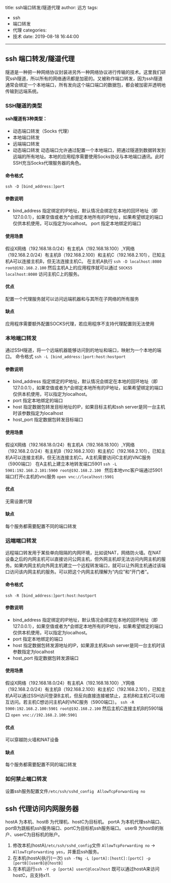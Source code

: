 title: ssh端口转发/隧道代理
author: 远方
tags:
  - ssh
  - 端口转发
  - 代理
categories:
  - 技术
date: 2019-08-18 16:44:00
---
## ssh 端口转发/隧道代理
隧道是一种把一种网络协议封装进另外一种网络协议进行传输的技术。这里我们研究ssh隧道，所以所有的网络通讯都是加密的。又被称作端口转发，因为ssh隧道通常会绑定一个本地端口，所有发向这个端口端口的数据包，都会被加密并透明地传输到远端系统。

### SSH隧道的类型
#### ssh隧道有3种类型：
- 动态端口转发（Socks 代理）
- 本地端口转发
- 远端端口转发
- 动态端口转发
动态端口允许通过配置一个本地端口，把通过隧道到数据转发到远端的所有地址。本地的应用程序需要使用Socks协议与本地端口通讯。此时SSH充当Socks代理服务器的角色。
#### 命令格式
`ssh -D [bind_address:]port`
#### 参数说明
- bind_address 指定绑定的IP地址，默认情况会绑定在本地的回环地址（即127.0.0.1），如果空值或者为*会绑定本地所有的IP地址，如果希望绑定的端口仅供本机使用，可以指定为localhost。 
port 指定本地绑定的端口 
#### 使用场景
假设X网络（192.168.18.0/24）有主机A（192.168.18.100）,Y网络（192.168.2.0/24）有主机B（192.168.2.100）和主机C（192.168.2.101），已知主机A可以连接主机B，但无法连接主机C。 在主机A执行 
`ssh -D localhost:8080 root@192.168.2.100`
然后主机A上的应用程序就可以通过 
`SOCKS5 localhost:8080`
访问主机C上的服务。
#### 优点
配置一个代理服务就可以访问远端机器和与其所在子网络的所有服务 
#### 缺点
应用程序需要额外配置SOCKS代理，若应用程序不支持代理配置则无法使用
### 本地端口转发
通过SSH隧道，将一个远端机器能够访问到的地址和端口，映射为一个本地的端口。 
命令格式
`ssh -L [bind_address:]port:host:hostport `
#### 参数说明
- bind_address 指定绑定的IP地址，默认情况会绑定在本地的回环地址（即127.0.0.1），如果空值或者为*会绑定本地所有的IP地址，如果希望绑定的端口仅供本机使用，可以指定为localhost。 
- port 指定本地绑定的端口 
- host 指定数据包转发目标地址的IP，如果目标主机和ssh server是同一台主机时该参数指定为localhost 
- host_port 指定数据包转发目标端口 
#### 使用场景
假设X网络（192.168.18.0/24）有主机A（192.168.18.100）,Y网络（192.168.2.0/24）有主机B（192.168.2.100）和主机C（192.168.2.101），已知主机A可以连接主机B，但无法连接主机C。A主机需要访问C主机的VNC服务（5900端口） 
在A主机上建立本地转发端口5901 
`ssh -L 5901:192.168.2.101:5900 root@192.168.2.100 `
然后本地vnc客户端通过5901端口打开c主机的vnc服务 
`open vnc://localhost:5901`
#### 优点 
无需设置代理
#### 缺点 
每个服务都需要配置不同的端口转发
### 远端端口转发
远程端口转发用于某些单向阻隔的内网环境，比如说NAT，网络防火墙。在NAT设备之后的内网主机可以直接访问公网主机，但外网主机却无法访问内网主机的服务。如果内网主机向外网主机建立一个远程转发端口，就可以让外网主机通过该端口访问该内网主机的服务。可以把这个内网主机理解为“内应”和“开门者”。
#### 命令格式 
`ssh -R [bind_address:]port:host:hostport`
#### 参数说明 
- bind_address 指定绑定的IP地址，默认情况会绑定在本地的回环地址（即127.0.0.1），如果空值或者为*会绑定本地所有的IP地址，如果希望绑定的端口仅供本机使用，可以指定为localhost。 
- port 指定本地绑定的端口 
- host 指定数据包转发源地址的IP，如果源主机和ssh server是同一台主机时该参数指定为localhost 
- host_port 指定数据包转发源端口
#### 使用场景
假设X网络（192.168.18.0/24）有主机A（192.168.18.100）,Y网络（192.168.2.0/24）有主机B（192.168.2.100）和主机C（192.168.2.101），已知主机A可以通过SSH访问登录B主机，但反向直接连接被禁止，主机B和主机C可以相互访问。若主机C想访问主机A的VNC服务（5900端口）。 
`ssh -R 5900:192.168.2.100:5901 root@192.168.2.100` 
然后主机C连接主机B的5901端口 
`open vnc://192.168.2.100:5901`
#### 优点 
可以穿越防火墙和NAT设备
#### 缺点 
每个服务都需要配置不同的端口转发
### 如何禁止端口转发
设置ssh服务配置文件`/etc/ssh/sshd_config `
`AllowTcpForwarding no`
## ssh 代理访问内网服务器
hostA 为本机、hostB 为代理机、hostC为目标机。
portA 为本机代理ssh端口、portB为跳板机ssh服务端口、portC为目标机ssh服务端口。
userB 为hostB的账户、userC为目标机的账户。
1. 修改本机(hostA)`/etc/ssh/sshd_config`文件 `AllowTcpForwarding no` -> `AllowTcpForwarding yes`，并重启ssh服务。
2. 在本机(hostA)执行(一次) `ssh -fNg -L [portA]:[hostC]:[portC] -p [portB][userB]@[hostB] `
3. 在本机运行`ssh -Y -p [portA] userC@localhost`
既可以通过hostA来访问hostC，且支持x11.